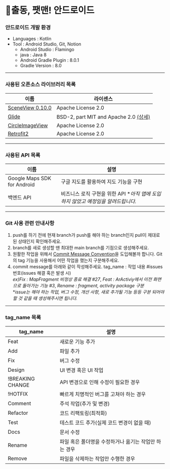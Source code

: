 # 🚀출동, 팻맨! 안드로이드
### 안드로이드 개발 환경
 - Languages : Kotlin
 - Tool : Android Studio, Git, Notion
    - Android Studio : Flamingo
    - java : Java 8
    - Android Gradle Plugin : 8.0.1
    - Gradle Version : 8.0
 - - -
### 사용된 오픈소스 라이브러리 목록
| 이름 | 라이센스 |
|---|---|
|[SceneView 0.10.0](https://github.com/SceneView/sceneview-android) | Apache License 2.0 |
|[Glide](https://github.com/bumptech/glide) | BSD-2, part MIT and Apache 2.0 [(상세)](https://github.com/bumptech/glide/blob/master/LICENSE) |
|[CircleImageView](https://github.com/hdodenhof/CircleImageView) | Apache License 2.0 |
|[Retrofit2](https://square.github.io/retrofit/) | Apache License 2.0 |
- - -
### 사용된 API 목록
| 이름 | 설명 |
|---|---|
| Google Maps SDK for Android | 구글 지도를 활용하여 지도 기능을 구현
| 백엔드 API | 비즈니스 로직 구현을 위한 API **아직 앱에 도입하지 않았고 예정임을 알려드립니다.* |

- - -
### Git 사용 관련 안내사항
1. push를 하기 전에 현재 branch가 push를 해야 하는 branch인지 pull이 제대로 된 상태인지 확인해주세요.
2. branch를 새로 생성할 땐 최대한 main branch를 기점으로 생성해주세요.
3. 원활한 작업을 위해서 [Commit Message Convention](https://www.conventionalcommits.org/en/v1.0.0/)을 도입해볼까 합니다. Git의 tag 기능을 사용해서 어떤 작업을 했는지 구분해주세요. 
4. commit message를 아래와 같이 작성해주세요.
    tag_name : 작업 내용 #issues 번호(issues 해결 혹은 발생 시) <br/>
    *ex)Fix : MapFragment 비정상 종료 해결 #27*, *Feat : ArActiviy에서 이전 화면으로 돌아가는 기능 #3*, *Rename : fragment, activity package 구분* <br/>
    **issue는 해야 하는 작업, 버그 수정, 개선 사항, 새로 추가될 기능 등등 구분 되어야 할 것 같을 때 생성해주시면 됩니다.*
- - -
### tag_name 목록
| tag_name | 설명 |
|---|---|
| Feat | 새로운 기능 추가 |
| Add | 파일 추가 |
| Fix | 버그 수정 |
| Design | UI 변경 혹은 UI 작업 |
| !BREAKING CHANGE | API 변경으로 인해 수정이 필요한 경우 |
| !HOTFIX | 빠르게 치명적인 버그를 고쳐야 하는 경우 |
| Comment | 주석 작업(추가 및 변경) |
| Refactor | 코드 리팩토링(최적화) |
| Test | 테스트 코드 추가(실제 코드 변경이 없을 때) |
| Docs | 문서 수정
| Rename | 파일 혹은 폴더명을 수정하거나 옮기는 작업만 하는 경우 |
| Remove | 파일을 삭제하는 작업만 수행한 경우 |
